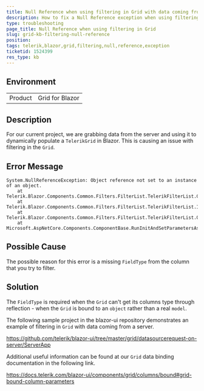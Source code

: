 ```yaml
---
title: Null Reference when using filtering in Grid with data coming from a server 
description: How to fix a Null Reference exception when using filtering in Grid with data coming from a server?
type: troubleshooting
page_title: Null Reference when using filtering in Grid
slug: grid-kb-filtering-null-reference
position:
tags: telerik,blazor,grid,filtering,null,reference,exception
ticketid: 1524399
res_type: kb
---
```


## Environment
<table>
	<tbody>
		<tr>
			<td>Product</td>
			<td>Grid for Blazor</td>
		</tr>
	</tbody>
</table>


## Description
For our current project, we are grabbing data from the server and using it to dynamically populate a `TelerikGrid` in Blazor.  This is causing an issue with filtering in the `Grid`.

## Error Message
```
System.NullReferenceException: Object reference not set to an instance of an object.
    at Telerik.Blazor.Components.Common.Filters.FilterList.TelerikFilterList.GetFilterOperators()
    at Telerik.Blazor.Components.Common.Filters.FilterList.TelerikFilterList.InitFilterOperators()
    at Telerik.Blazor.Components.Common.Filters.FilterList.TelerikFilterList.OnInitializedAsync()
    at Microsoft.AspNetCore.Components.ComponentBase.RunInitAndSetParametersAsync()
```

## Possible Cause
The possible reason for this error is a missing `FieldType` from the column that you try to filter.

## Solution
The `FieldType` is required when the `Grid` can't get its columns type through reflection - when the `Grid` is bound to an `object` rather than a real `model`.

The following sample project in the blazor-ui repository demonstrates an example of filtering in `Grid` with data coming from a server.

https://github.com/telerik/blazor-ui/tree/master/grid/datasourcerequest-on-server/ServerApp

Additional useful information can be found at our `Grid` data binding documentation in the following link.

https://docs.telerik.com/blazor-ui/components/grid/columns/bound#grid-bound-column-parameters